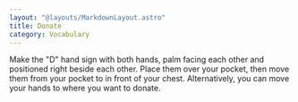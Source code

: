 ```yaml
---
layout: "@layouts/MarkdownLayout.astro"
title: Donate
category: Vocabulary
---
```


Make the "D" hand sign with both hands, palm facing each other and
positioned right beside each other. Place them over your pocket,
then move them from your pocket to in front of your chest.
Alternatively, you can move your hands to where you want to donate.
